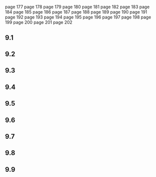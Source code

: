 #

page 177
page 178
page 179
page 180
page 181
page 182
page 183
page 184
page 185
page 186
page 187
page 188
page 189
page 190
page 191
page 192
page 193
page 194
page 195
page 196
page 197
page 198
page 199
page 200
page 201
page 202

## 9.1

## 9.2

## 9.3

## 9.4

## 9.5

## 9.6

## 9.7

## 9.8

## 9.9
